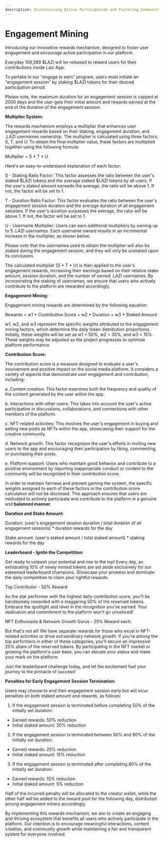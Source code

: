 ```yaml
---
description: Incentivizing Active Participation and Fostering Community Growth in LAZI
---
```


# Engagement Mining

Introducing our innovative rewards mechanism, designed to foster user engagement and encourage active participation in our platform.

Everyday 109,589 $LAZI will be released to reward users for their contributions inside Lazi App.

To partake in our "engage to earn" program, users must initiate an "engagement session" by staking $LAZI tokens for their desired participation period.

Please note, the maximum duration for an engagement session is capped at 2000 days and the user gets their initial amount and rewards earned at the end of the duration of the engagement session.

**Multiplier System:**

The rewards mechanism employs a multiplier that enhances user engagement rewards based on their staking, engagement duration, and .LAZI usernames ownership. The multiplier is calculated using three factors: S, T, and U. To obtain the final multiplier value, these factors are multiplied together using the following formula:

Multiplier = S \* T \* U

Here's an easy-to-understand explanation of each factor:

S - Staking Ratio Factor: This factor assesses the ratio between the user's staked $LAZI tokens and the average staked $LAZI tokens by all users. If the user's staked amount exceeds the average, the ratio will be above 1. If not, the factor will be set to 1.

T - Duration Ratio Factor: This factor evaluates the ratio between the user's engagement session duration and the average duration of all engagement sessions. If the user's duration surpasses the average, the ratio will be above 1. If not, the factor will be set to 1.

U - Username Multiplier: Users can earn additional multipliers by owning up to 5 .LAZI usernames. Each username owned results in an incremental increase in the multiplier, as shown below:

Please note that the usernames used to obtain the multiplier will also be staked during the engagement session, and they will only be unstaked upon its conclusion.

The calculated multiplier (S \* T \* U) is then applied to the user's engagement rewards, increasing their earnings based on their relative stake amount, session duration, and the number of owned .LAZI usernames. By incorporating the staking of usernames, we ensure that users who actively contribute to the platform are rewarded accordingly.

**Engagement Mining:**

Engagement mining rewards are determined by the following equation:

Rewards = w1 \* Contribution Score + w2 \* Duration + w3 \* Staked Amount

w1, w2, and w3 represent the specific weights attributed to the engagement mining factors, which determine the daily token distribution proportions. Initially, these weights will be set as w1 = 50%, w2 = 35%, and w3 = 15%. These weights may be adjusted as the project progresses to optimize platform performance.

**Contribution Score:**

The contribution score is a measure designed to evaluate a user's involvement and positive impact on the social media platform. It considers a variety of aspects that demonstrate user engagement and contribution, including:

a. Content creation: This factor examines both the frequency and quality of the content generated by the user within the app.

b. Interactions with other users: This takes into account the user's active participation in discussions, collaborations, and connections with other members of the platform.

c. NFT-related activities: This involves the user's engagement in buying and selling new posts as NFTs within the app, showcasing their support for the creative community.

d. Network growth: This factor recognizes the user's efforts in inviting new users to the app and encouraging their participation by liking, commenting, or purchasing their posts.

e. Platform support: Users who maintain good behavior and contribute to a positive environment by reporting inappropriate conduct or content to the community will be recognized in their contribution score.

In order to maintain fairness and prevent gaming the system, the specific weights assigned to each of these factors in the contribution score calculation will not be disclosed. This approach ensures that users are motivated to actively participate and contribute to the platform in a genuine and **balanced manner.**

**Duration and Stake Amount:**

Duration: (user's engagement session duration / total duration of all engagement sessions) \* duration rewards for the day

Stake amount: (user's staked amount / total staked amount) \* staking rewards for the day

**Leaderboard - Ignite the Competition:**

Get ready to unleash your potential and rise to the top! Every day, an exhilarating 10% of newly minted tokens are set aside exclusively for our esteemed leaderboard champions. Showcase your prowess and dominate the daily competition to claim your rightful rewards.

Top Contributor - 50% Reward:

As the star performer with the highest daily contribution score, you'll be handsomely rewarded with a staggering 50% of the reserved tokens. Embrace the spotlight and revel in the recognition you've earned. Your dedication and commitment to the platform won't go unnoticed!

NFT Enthusiasts & Network Growth Gurus - 25% Reward each:

But that's not all! We have separate rewards for those who excel in NFT-related activities or drive extraordinary network growth. If you're among the top performers in either of these categories, you'll secure an impressive 25% share of the reserved tokens. By participating in the NFT market or growing the platform's user base, you can elevate your status and make your mark on the platform.

Join the leaderboard challenge today, and let the excitement fuel your journey to the pinnacle of success!

**Penalties for Early Engagement Session Termination:**

Users may choose to end their engagement session early but will incur penalties on both staked amount and rewards, as follows:

1. If the engagement session is terminated before completing 50% of the initially set duration:

* Earned rewards: 50% reduction
* Initial staked amount: 30% reduction

2. If the engagement session is terminated between 50% and 80% of the initially set duration:

* Earned rewards: 25% reduction
* Initial staked amount: 15% reduction

3. If the engagement session is terminated after completing 80% of the initially set duration:

* Earned rewards: 15% reduction
* Initial staked amount: 5% reduction

Half of the incurred penalty will be allocated to the creator wallet, while the other half will be added to the reward pool for the following day, distributed among engagement miners accordingly.

By implementing this rewards mechanism, we aim to create an engaging and thriving ecosystem that benefits all users who actively participate in the platform. Our intention is to encourage meaningful interactions, content creation, and community growth while maintaining a fair and transparent system for everyone involved.

